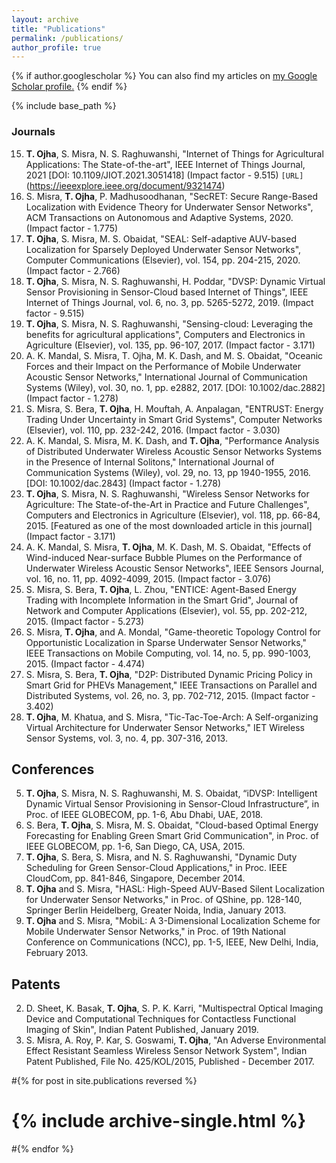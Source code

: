 ```yaml
---
layout: archive
title: "Publications"
permalink: /publications/
author_profile: true
---
```


{% if author.googlescholar %}
  You can also find my articles on <u><a href="{{author.googlescholar}}">my Google Scholar profile</a>.</u>
{% endif %}

{% include base_path %}

### Journals
15. **T. Ojha**, S. Misra, N. S. Raghuwanshi, "Internet of Things for Agricultural Applications: The State-of-the-art", IEEE Internet of Things Journal, 2021 [DOI: 10.1109/JIOT.2021.3051418] (Impact factor - 9.515) `[URL]`(https://ieeexplore.ieee.org/document/9321474)
14. S. Misra, **T. Ojha**, P. Madhusoodhanan, "SecRET: Secure Range-Based Localization with Evidence Theory for Underwater Sensor Networks", ACM Transactions on Autonomous and Adaptive Systems, 2020. (Impact factor - 1.775)
13. **T. Ojha**, S. Misra, M. S. Obaidat, "SEAL: Self-adaptive AUV-based Localization for Sparsely Deployed Underwater Sensor Networks", Computer Communications (Elsevier), vol. 154, pp. 204-215, 2020. (Impact factor - 2.766)
11. **T. Ojha**, S. Misra, N. S. Raghuwanshi, H. Poddar, "DVSP: Dynamic Virtual Sensor Provisioning in Sensor-Cloud based Internet of Things", IEEE Internet of Things Journal, vol. 6, no. 3, pp. 5265-5272, 2019. (Impact factor - 9.515)
10. **T. Ojha**, S. Misra, N. S. Raghuwanshi, "Sensing-cloud: Leveraging the benefits for agricultural applications", Computers and Electronics in Agriculture (Elsevier), vol. 135, pp. 96-107, 2017. (Impact factor - 3.171)
9. A. K. Mandal, S. Misra, T. Ojha, M. K. Dash, and M. S. Obaidat, "Oceanic Forces and their Impact on the Performance of Mobile Underwater Acoustic Sensor Networks," International Journal of Communication Systems (Wiley), vol. 30, no. 1, pp. e2882, 2017. [DOI: 10.1002/dac.2882] (Impact factor - 1.278)
8. S. Misra, S. Bera, **T. Ojha**, H. Mouftah, A. Anpalagan, "ENTRUST: Energy Trading Under Uncertainty in Smart Grid Systems", Computer Networks (Elsevier), vol. 110, pp. 232-242, 2016. (Impact factor - 3.030)
7. A. K. Mandal, S. Misra, M. K. Dash, and **T. Ojha**, "Performance Analysis of Distributed Underwater Wireless Acoustic Sensor Networks Systems in the Presence of Internal Solitons," International Journal of Communication Systems (Wiley), vol. 29, no. 13, pp 1940-1955, 2016. [DOI: 10.1002/dac.2843] (Impact factor - 1.278)
6. **T. Ojha**, S. Misra, N. S. Raghuwanshi, "Wireless Sensor Networks for Agriculture: The State-of-the-Art in Practice and Future Challenges", Computers and Electronics in Agriculture (Elsevier), vol. 118, pp. 66-84, 2015. [Featured as one of the most downloaded article in this journal] (Impact factor - 3.171)
5. A. K. Mandal, S. Misra, **T. Ojha**, M. K. Dash, M. S. Obaidat, "Effects of Wind-induced Near-surface Bubble Plumes on the Performance of Underwater Wireless Acoustic Sensor Networks", IEEE Sensors Journal, vol. 16, no. 11, pp. 4092-4099, 2015. (Impact factor - 3.076)
4. S. Misra, S. Bera, **T. Ojha**, L. Zhou, "ENTICE: Agent-Based Energy Trading with Incomplete Information in the Smart Grid", Journal of Network and Computer Applications (Elsevier), vol. 55, pp. 202-212, 2015. (Impact factor - 5.273)
3. S. Misra, **T. Ojha**, and A. Mondal, "Game-theoretic Topology Control for Opportunistic Localization in Sparse Underwater Sensor Networks," IEEE Transactions on Mobile Computing, vol. 14, no. 5, pp. 990-1003, 2015. (Impact factor - 4.474)
2. S. Misra, S. Bera, **T. Ojha**, "D2P: Distributed Dynamic Pricing Policy in Smart Grid for PHEVs Management," IEEE Transactions on Parallel and Distributed Systems, vol. 26, no. 3, pp. 702-712, 2015. (Impact factor - 3.402)
1. **T. Ojha**, M. Khatua, and S. Misra, "Tic-Tac-Toe-Arch: A Self-organizing Virtual Architecture for Underwater Sensor Networks," IET Wireless Sensor Systems, vol. 3, no. 4, pp. 307-316, 2013.


Conferences
------
5. **T. Ojha**, S. Misra, N. S. Raghuwanshi, M. S. Obaidat, “iDVSP: Intelligent Dynamic Virtual Sensor Provisioning in Sensor-Cloud Infrastructure”, in Proc. of IEEE GLOBECOM, pp. 1-6, Abu Dhabi, UAE, 2018.
4. S. Bera, **T. Ojha**, S. Misra, M. S. Obaidat, "Cloud-based Optimal Energy Forecasting for Enabling Green Smart Grid Communication", in Proc. of IEEE GLOBECOM, pp. 1-6, San Diego, CA, USA, 2015.
3. **T. Ojha**, S. Bera, S. Misra, and N. S. Raghuwanshi, "Dynamic Duty Scheduling for Green Sensor-Cloud Applications," in Proc. IEEE CloudCom, pp. 841-846, Singapore, December 2014.
2. **T. Ojha** and S. Misra, "HASL: High-Speed AUV-Based Silent Localization for Underwater Sensor Networks," in Proc. of QShine, pp. 128-140, Springer Berlin Heidelberg, Greater Noida, India, January 2013.
1. **T. Ojha** and S. Misra, "MobiL: A 3-Dimensional Localization Scheme for Mobile Underwater Sensor Networks," in Proc. of 19th National Conference on Communications (NCC), pp. 1-5, IEEE, New Delhi, India, February 2013.


Patents
------
2. D. Sheet, K. Basak, **T. Ojha**, S. P. K. Karri, "Multispectral Optical Imaging Device and Computational Techniques for Contactless Functional Imaging of Skin", Indian Patent Published, January 2019.
1. S. Misra, A. Roy, P. Kar, S. Goswami, **T. Ojha**, "An Adverse Environmental Effect Resistant Seamless Wireless Sensor Network System", Indian Patent Published, File No. 425/KOL/2015, Published - December 2017.



#{% for post in site.publications reversed %}
#  {% include archive-single.html %}
#{% endfor %}
